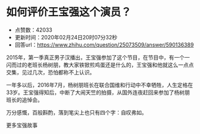 # 如何评价王宝强这个演员？
- 点赞数：42033
- 更新时间：2020年02月24日20时07分32秒
- 回答url：https://www.zhihu.com/question/25073509/answer/590136389
<body>
 <p data-pid="1Ldf22SH">2015年，第一季真正男子汉播出，王宝强参加了这个节目，在节目中，有一个一闪而过的老班长杨树朋，教大家铁锨煎鸡蛋还是什么的，王宝强和他就这么一点点交集，见过几次，恐怕都称不上认识。</p>
 <p data-pid="GbLvApCx">一年多以后，2016年7月，杨树朋班长在联合国维和行动中不幸牺牲，人生定格在33岁。王宝强得知后，中断了大闹天竺的拍摄，从国外连夜赶回来参加了杨树朋班长的追悼会。</p>
 <p data-pid="vljR2Ula">万分感慨，百般斟酌，落到笔尖上也只有四个字：自叹弗如。</p>
 <p data-pid="cciDdQ9m">更多宝强故事</p><a data-draft-node="block" data-draft-type="mcn-link-card" data-mcn-id="1215366872532828160"></a>
 <p></p>
</body>
